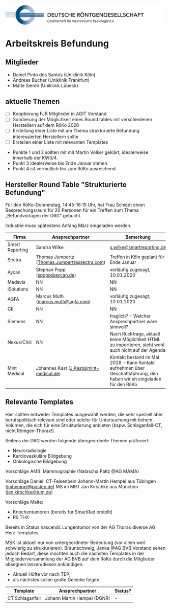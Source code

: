 ![drg logo](./assets/img/logo-drg-links-mitschrift-rgb-300dpi.png)

# Arbeitskreis Befundung

## Mitglieder
- Daniel Pinto dos Santos (Uniklinik Köln)
- Andreas Bucher (Uniklinik Frankfurt)
- Malte Sieren (Uniklinik Lübeck)

## aktuelle Themen

- [ ] Kooptierung FJR Mitglieder in AGIT Vorstand 
- [ ] Sondierung der Möglichkeit eines Round tables mit verschiedenen Herstellern auf dem RöKo 2020
- [ ] Erstellung einer Liste mit am Thema strukturierte Befundung interessierten Herstellern
sollte
- [ ] Erstellen einer Liste mit relevanten Templates

- Punkte 1 und 2 sollten mit mit Martin Völker geklärt, idealerweise innerhalb der KW3/4.
- Punkt 3 idealerweise bis Ende Januar stehen.
- Punkt 4 ist vermutlich bis zum RöKo ausreichend.

## Hersteller Round Table "Strukturierte Befundung"

Für den RöKo-Donnerstag, 14:45-16:15 Uhr, hat Frau Schiedt einen Besprechungsraum für 20 Personen für ein Treffen zum Thema „Befundvorlagen der DRG“ gebucht.

Industrie muss spätestens Anfang März eingeladen werden.

Firma | Ansprechpartner | Bemerkung
------------ | ------------- | -------------
Smart Reporting | Sandra Wilke | s.wilke@smartreporting.de
Sectra | Thomas Jumpertz (Thomas.Jumpertz@sectra.com) | Treffen in Köln geplant für Ende Januar
Aycan | Stephan Popp (spopp@aycan.de) | vorläufig zugesagt, 10.01.2020
Medavis | NN | NN
iSolutions | NN | NN
AGFA | Marcus Muth (marcus.muth@agfa.com) | vorläufig zugesagt, 10.01.2020
GE | NN | NN
Siemens | NN | fraglich? - Welcher Ansprechpartner wäre sinnvoll?
Nexus/Chili | NN | Nach Rückfrage, aktuell keine Möglichkeit HTML zu importieren, steht wohl auch  nicht auf der Agenda
Mint Medical | Johannes Kast (J.Kast@mint-medical.de) | Kontakt bestand im Mai 2018 - Kann Kontakt aufnehmen über Geschäftsführung, den haben wir eh eingeladen für den RöKo

## Relevante Templates

Hier sollten entweder Templates ausgewählt werden, die sehr speziell aber berufspolitisch relevant sind oder solche für Untersuchung mit hohem Volumen, die sich für eine Strukturierung anbieten (bspw. Schlaganfall-CT, nicht Röntgen-Thorax!).

Seitens der DRG werden folgende übergeordnete Themen präferiert:
- Neuroradiologie
- Kardiovaskuläre Bildgebung
- Onkologische Bildgebung

Vorschläge AMB: 
Mammographie (Natascha Paltz @AG MAMA)

Vorschläge Daniel: 
CT-Felsenbein Johann-Martin Hempel aus Tübingen (jmhempel@posteo.de)
MS im MRT Jan Kirschke aus München (jan.kirschke@tum.de)

Vorschläge Malte: 
- Knochentumoren (bereits für SmartRad erstellt)
- Rö THX

Bereits in Status nascendi: 
Lungentumor von der AG Thorax
diverse AG Herz Templates


MSK ist aktuell nur von untergeordneter Bedeutung (vor allem weil schwierig zu strukturieren). 
Braunschweig, Janka @AG BVB Vorstand sehen jedoch Bedarf, diese möchten auch die nächsten Templates in der Mitgliederversammlung der AG BVB auf dem RöKo durch die Mitglieder absegnen lassen/diesen ankündigen. 
- Aktuell Hüfte vor nach TEP, 
- als nächstes sollen große Gelenke folgen. 

Template | Ansprechpartner | Status?
------------ | ------------- | -------------
CT Schlaganfall | Johann Martin Hempel (DGNR) | -

